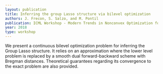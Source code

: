```yaml
---
layout: publication
title: Inferring the group Lasso structure via bilevel optimization
authors: J. Frecon, S. Salzo, and M. Pontil
publication: ICML Workshop - Modern Trends in Nonconvex Optimization for Machine Learning
year: 2018
type: workshop
---
```


We present a continuous bilevel optimization problem for inferring the Group Lasso structure. It relies on an approximation where the lower level problem is replaced by a smooth dual forward-backward scheme with Bregman distances. Theoretical guarantees regarding its convergence to the exact problem are also provided.

